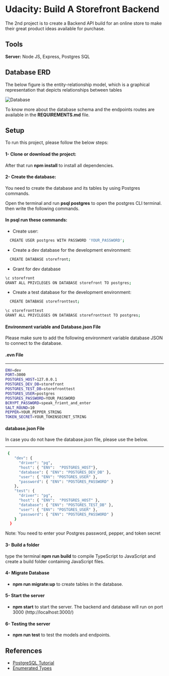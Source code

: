 
# Udacity: Build A Storefront Backend

The 2nd project is to create a Backend API build for an online store to make their great product ideas available for purchase.



## Tools

**Server:** Node JS, Express, Postgres SQL

## Database ERD
The below figure is the entity-relationship model, which is a graphical representation that depicts relationships between tables

 ![Database](https://i.ibb.co/whwBrNn/storefront-database-erd.png)

To know more about the database schema and the endpoints routes are available in the **REQUIREMENTS.md** file.
## Setup

To run this project, please follow the below steps:

#### 1- Clone or download the project:

After that run **npm install** to install all dependencies.

#### 2- Create the database:

You need to create the database and its tables by using Postgres commands.

Open the terminal and run **psql postgres** to open the postgres CLI terminal.
then write the following commands.

#### In psql run these commands:  
- Create user:

```bash
  CREATE USER postgres WITH PASSWORD 'YOUR_PASSWORD';
```
- Create a dev database for the development environment:
```bash
  CREATE DATABASE storefront;
```
- Grant for dev database

```bash
\c storefront
GRANT ALL PRIVILEGES ON DATABASE storefront TO postgres;
```

- Create a test database for the development environment:
```bash
  CREATE DATABASE storefronttest;
```
```bash
\c storefronttest
GRANT ALL PRIVILEGES ON DATABASE storefronttest TO postgres;
```


#### Environment variable and Database.json File

Please make sure to add the following environment variable database JSON to connect to the database.

#### .evn File
****

```bash
ENV=dev
PORT=3000
POSTGRES_HOST=127.0.0.1
POSTGRES_DEV_DB=storefront
POSTGRES_TEST_DB=storefronttest
POSTGRES_USER=postgres
POSTGRES_PASSWORD=YOUR_PASSWORD
BCRYPT_PASSWORD=speak_frient_and_enter
SALT_ROUND=10
PEPPER=YOUR_PEPPER_STRING
TOKEN_SECRET=YOUR_TOKENSECRET_STRING
```
#### database.json File
In case you do not have the database.json file, please use the below.
***

```bash
 {
    "dev": {
      "driver": "pg",
      "host": { "ENV":  "POSTGRES_HOST"},
      "database": { "ENV": "POSTGRES_DEV_DB" },
      "user": { "ENV": "POSTGRES_USER" },
      "password": { "ENV": "POSTGRES_PASSWORD" }
    },
    "test": {
      "driver": "pg",
      "host": { "ENV":  "POSTGRES_HOST" },
      "database": { "ENV": "POSTGRES_TEST_DB" },
      "user": { "ENV": "POSTGRES_USER" },
      "password": { "ENV": "POSTGRES_PASSWORD" }
    }
  }
```
Note: You need to enter your Postgres password, pepper, and token secret


#### 3- Build a folder
 type the terminal **npm run build** to compile TypeScript to JavaScript and create a build folder containing JavaScript files.

#### 4- Migrate Database
- **npm run migrate:up** to create tables in the database.

#### 5- Start the server
- **npm start** to start the server. The backend and database will run on port 3000 (http://localhost:3000/)

#### 6- Testing the server
- **npm run test** to test the models and endpoints.





## References

 - [PostgreSQL Tutorial](https://www.postgresqltutorial.com/)
 - [Enumerated Types](https://www.postgresql.org/docs/current/datatype-enum.html)
 

